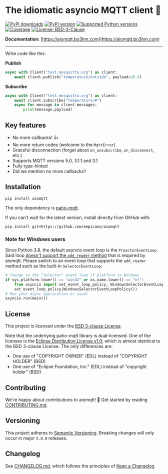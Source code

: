 # The idiomatic asyncio MQTT client 🙌

<a href="https://pypi.org/project/aiomqtt"><img alt="PyPI downloads" src="https://img.shields.io/pypi/dm/aiomqtt"></a> <a href="https://pypi.org/project/aiomqtt"><img alt="PyPI version" src="https://img.shields.io/pypi/v/aiomqtt"></a> <a href="https://pypi.org/project/aiomqtt"><img alt="Supported Python versions" src="https://img.shields.io/pypi/pyversions/aiomqtt.svg"></a> <a href="https://codecov.io/gh/sbtinstruments/aiomqtt"><img alt="Coverage" src="https://img.shields.io/codecov/c/github/sbtinstruments/aiomqtt"></a> <a href="https://github.com/empicano/aiomqtt/blob/main/LICENSE"><img alt="License: BSD-3-Clause" src="https://img.shields.io/github/license/empicano/aiomqtt"></a>

**Documentation:** [https://aiomqtt.bo3hm.com](https://aiomqtt.bo3hm.com)

---

<!-- documentation start -->

Write code like this:

**Publish**

```python
async with Client("test.mosquitto.org") as client:
    await client.publish("temperature/outside", payload=28.4)
```

**Subscribe**

```python
async with Client("test.mosquitto.org") as client:
    await client.subscribe("temperature/#")
    async for message in client.messages:
        print(message.payload)
```

## Key features

- No more callbacks! 👍
- No more return codes (welcome to the `MqttError`)
- Graceful disconnection (forget about `on_unsubscribe`, `on_disconnect`, etc.)
- Supports MQTT versions 5.0, 3.1.1 and 3.1
- Fully type-hinted
- Did we mention no more callbacks?

## Installation

```
pip install aiomqtt
```

The only dependency is [paho-mqtt](https://github.com/eclipse/paho.mqtt.python).

If you can't wait for the latest version, install directly from GitHub with:

```
pip install git+https://github.com/empicano/aiomqtt
```

### Note for Windows users

Since Python 3.8, the default asyncio event loop is the `ProactorEventLoop`. Said loop [doesn't support the `add_reader` method](https://docs.python.org/3/library/asyncio-platforms.html#windows) that is required by aiomqtt. Please switch to an event loop that supports the `add_reader` method such as the built-in `SelectorEventLoop`:

```python
# Change to the "Selector" event loop if platform is Windows
if sys.platform.lower() == "win32" or os.name.lower() == "nt":
    from asyncio import set_event_loop_policy, WindowsSelectorEventLoopPolicy
    set_event_loop_policy(WindowsSelectorEventLoopPolicy())
# Run your async application as usual
asyncio.run(main())
```

## License

This project is licensed under the [BSD 3-clause License](https://opensource.org/licenses/BSD-3-Clause).

Note that the underlying paho-mqtt library is dual-licensed. One of the licenses is the [Eclipse Distribution License v1.0](https://www.eclipse.org/org/documents/edl-v10.php), which is almost identical to the BSD 3-clause License. The only differences are:

- One use of "COPYRIGHT OWNER" (EDL) instead of "COPYRIGHT HOLDER" (BSD)
- One use of "Eclipse Foundation, Inc." (EDL) instead of "copyright holder" (BSD)

## Contributing

We're happy about contributions to aiomqtt! 🎉 Get started by reading [CONTRIBUTING.md](https://github.com/empicano/aiomqtt/blob/main/CONTRIBUTING.md).

## Versioning

This project adheres to [Semantic Versioning](https://semver.org/spec/v2.0.0.html). Breaking changes will only occur in major `X.0.0` releases.

## Changelog

See [CHANGELOG.md](https://github.com/empicano/aiomqtt/blob/main/CHANGELOG.md), which follows the principles of [Keep a Changelog](https://keepachangelog.com/en/1.0.0/).
